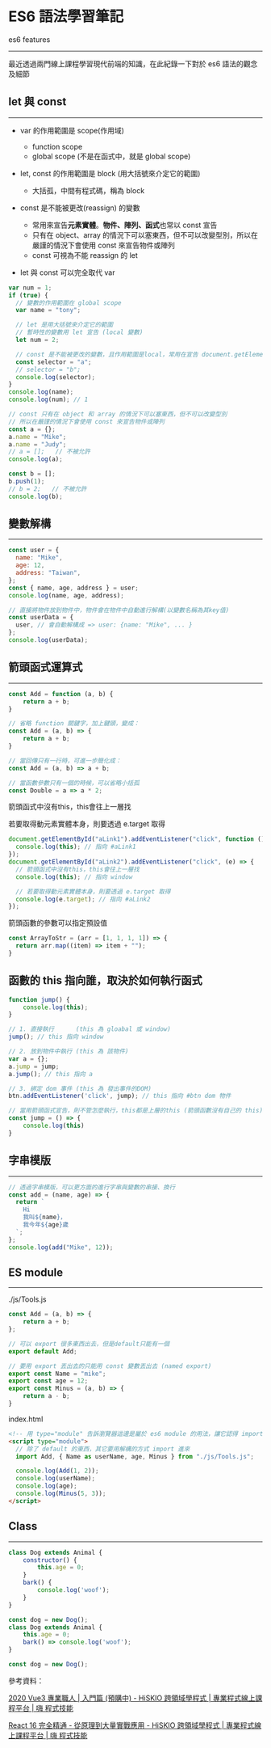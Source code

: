 # ES6 語法學習筆記


es6 features

<!--more-->

---

最近透過兩門線上課程學習現代前端的知識，在此紀錄一下對於 es6 語法的觀念及細節



## let 與 const

------

- var 的作用範圍是 scope(作用域)

  - function scope
  - global scope (不是在函式中，就是 global scope)

- let, const 的作用範圍是 block (用大括號來介定它的範圍)

  - 大括孤，中間有程式碼，稱為 block

- const 是不能被更改(reassign) 的變數

  - 常用來宣告**元素實體**。**物件、陣列、函式**也常以 const 宣告
  - 只有在 object、array 的情況下可以塞東西，但不可以改變型別，所以在嚴謹的情況下會使用 const 來宣告物件或陣列
  - const 可視為不能 reassign 的 let

- let 與 const 可以完全取代 var

```javascript
var num = 1;
if (true) {
  // 變數的作用範圍在 global scope
  var name = "tony";

  // let 是用大括號來介定它的範圍
  // 暫時性的變數用 let 宣告 (local 變數)
  let num = 2;

  // const 是不能被更改的變數，且作用範圍是local，常用在宣告 document.getElementById()
  const selector = "a";
  // selector = "b";
  console.log(selector);
}
console.log(name);
console.log(num); // 1

// const 只有在 object 和 array 的情況下可以塞東西，但不可以改變型別
// 所以在嚴謹的情況下會使用 const 來宣告物件或陣列
const a = {};
a.name = "Mike";
a.name = "Judy";
// a = [];   // 不被允許
console.log(a);

const b = [];
b.push(1);
// b = 2;   // 不被允許
console.log(b);
```

## 變數解構

------

```javascript
const user = {
  name: "Mike",
  age: 12,
  address: "Taiwan",
};
const { name, age, address } = user;
console.log(name, age, address);

// 直接將物件放到物件中，物件會在物件中自動進行解構(以變數名稱為其key值)
const userData = {
  user, // 會自動解構成 => user: {name: "Mike", ... }
};
console.log(userData);
```

## 箭頭函式運算式

------

```javascript
const Add = function (a, b) {
    return a + b;
}

// 省略 function 關鍵字，加上鍵頭，變成：
const Add = (a, b) => {
    return a + b;
}

// 當回傳只有一行時，可進一步簡化成：
const Add = (a, b) => a + b;

// 當函數參數只有一個的時候，可以省略小括孤
const Double = a => a * 2;
```

箭頭函式中沒有this，this會往上一層找

若要取得動元素實體本身，則要透過 e.target 取得

```javascript
document.getElementById("aLink1").addEventListener("click", function () {
  console.log(this); // 指向 #aLink1
});
document.getElementById("aLink2").addEventListener("click", (e) => {
  // 箭頭函式中沒有this，this會往上一層找
  console.log(this); // 指向 window

  // 若要取得動元素實體本身，則要透過 e.target 取得
  console.log(e.target); // 指向 #aLink2
});
```

箭頭函數的參數可以指定預設值

```javascript
const ArrayToStr = (arr = [1, 1, 1, 1]) => {
  return arr.map((item) => item + "");
}
```

## 函數的 this 指向誰，取決於如何執行函式

```javascript
function jump() {
    console.log(this);
}

// 1. 直接執行      (this 為 gloabal 或 window)
jump(); // this 指向 window

// 2. 放到物件中執行 (this 為 該物件)
var a = {};
a.jump = jump;
a.jump(); // this 指向 a

// 3. 綁定 dom 事件 (this 為 發出事件的DOM)
btn.addEventListener('click', jump); // this 指向 #btn dom 物件

// 當用箭頭函式宣告，則不管怎麼執行，this都是上層的this (箭頭函數沒有自己的 this)
const jump = () => {
    console.log(this)
}
```

## 字串模版

------

```javascript
// 透過字串模版，可以更方面的進行字串與變數的串接、換行
const add = (name, age) => {
  return `
    Hi
    我叫${name}，
    我今年${age}歲
  `;
};
console.log(add("Mike", 12));
```

## ES module

------

./js/Tools.js

```javascript
const Add = (a, b) => {
    return a + b;
};

// 可以 export 很多東西出去，但是default只能有一個
export default Add;

// 要用 export 丟出去的只能用 const 變數丟出去 (named export)
export const Name = "mike";
export const age = 12;
export const Minus = (a, b) => {
    return a - b;
}
```

index.html

```html
<!-- 用 type="module" 告訴瀏覽器這邊是屬於 es6 module 的用法，讓它認得 import 指令 -->
<script type="module">
  // 除了 default 的東西，其它要用解構的方式 import 進來
  import Add, { Name as userName, age, Minus } from "./js/Tools.js";

  console.log(Add(1, 2));
  console.log(userName);
  console.log(age);
  console.log(Minus(5, 3));
</script>
```

## Class

------

```javascript
class Dog extends Animal {
    constructor() {
        this.age = 0;
    }
    bark() {
        console.log('woof');
    }
}

const dog = new Dog();
class Dog extends Animal {
    this.age = 0;
    bark() => console.log('woof');
}

const dog = new Dog();
```



參考資料：

[2020 Vue3 專業職人 | 入門篇 (預購中) - HiSKIO 跨領域學程式 | 專業程式線上課程平台 | 嗨 程式技能](https://hiskio.com/courses/286/about)

[React 16 完全精通 - 從原理到大量實戰應用 - HiSKIO 跨領域學程式 | 專業程式線上課程平台 | 嗨 程式技能](https://hiskio.com/courses/215/about)
